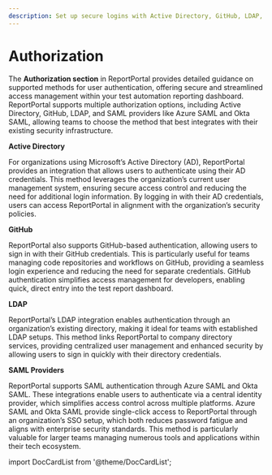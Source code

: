 ```yaml
---
description: Set up secure logins with Active Directory, GitHub, LDAP, and SAML. Manage authentication to keep ReportPortal access safe and simple for every role.
---
```


# Authorization

The **Authorization section** in ReportPortal provides detailed guidance on supported methods for user authentication, offering secure and streamlined access management within your test automation reporting dashboard. ReportPortal supports multiple authorization options, including Active Directory, GitHub, LDAP, and SAML providers like Azure SAML and Okta SAML, allowing teams to choose the method that best integrates with their existing security infrastructure.

**Active Directory**

For organizations using Microsoft’s Active Directory (AD), ReportPortal provides an integration that allows users to authenticate using their AD credentials. This method leverages the organization’s current user management system, ensuring secure access control and reducing the need for additional login information. By logging in with their AD credentials, users can access ReportPortal in alignment with the organization’s security policies.

**GitHub**

ReportPortal also supports GitHub-based authentication, allowing users to sign in with their GitHub credentials. This is particularly useful for teams managing code repositories and workflows on GitHub, providing a seamless login experience and reducing the need for separate credentials. GitHub authentication simplifies access management for developers, enabling quick, direct entry into the test report dashboard.

**LDAP**

ReportPortal’s LDAP integration enables authentication through an organization’s existing directory, making it ideal for teams with established LDAP setups. This method links ReportPortal to company directory services, providing centralized user management and enhanced security by allowing users to sign in quickly with their directory credentials.

**SAML Providers**

ReportPortal supports SAML authentication through Azure SAML and Okta SAML. These integrations enable users to authenticate via a central identity provider, which simplifies access control across multiple platforms. Azure SAML and Okta SAML provide single-click access to ReportPortal through an organization’s SSO setup, which both reduces password fatigue and aligns with enterprise security standards. This method is particularly valuable for larger teams managing numerous tools and applications within their tech ecosystem.

import DocCardList from '@theme/DocCardList';

<DocCardList />
